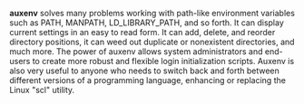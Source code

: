 **auxenv** solves many problems working with path-like environment
variables such as PATH, MANPATH, LD_LIBRARY_PATH, and so forth. It can
display current settings in an easy to read form. It can
add, delete, and reorder directory positions, it can weed out duplicate
or nonexistent directories, and much more. The power of auxenv allows
system administrators and end-users to create more robust and flexible
login initialization scripts. Auxenv is also very useful to anyone who
needs to switch back and forth between different versions of a
programming language, enhancing or replacing the Linux "scl" utility.
